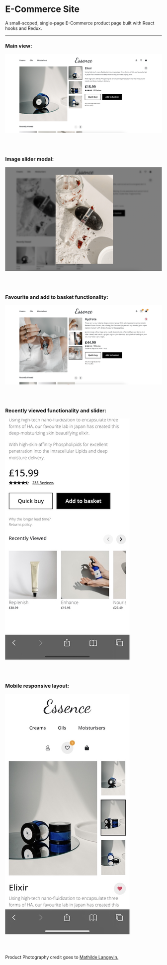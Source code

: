 # E-Commerce Site
A small-scoped, single-page E-Commerce product page built with React hooks and Redux.
***
### Main view:
![Screenshot 1](https://github.com/Tylxr/ecommerce-site/blob/main/repo/images/1.png?raw=true)

<br> <br>

### Image slider modal:
![Screenshot 2](https://github.com/Tylxr/ecommerce-site/blob/main/repo/images/2.png?raw=true)
 
<br> <br>

### Favourite and add to basket functionality:
![Screenshot 3](https://github.com/Tylxr/ecommerce-site/blob/main/repo/images/3.png?raw=true)

<br> <br>

### Recently viewed functionality and slider:
![Screenshot 4](https://github.com/Tylxr/ecommerce-site/blob/main/repo/images/4.jpg?raw=true)

<br> <br>

### Mobile responsive layout:
![Screenshot 5](https://github.com/Tylxr/ecommerce-site/blob/main/repo/images/5.jpg?raw=true)

<br> <br>

Product Photography credit goes to [Mathilde Langevin.](https://unsplash.com/@mathildelangevin)
